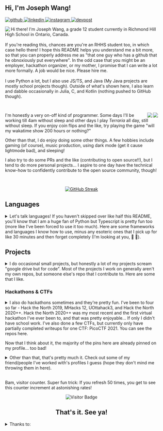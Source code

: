 <!-- Welcome to my README! Here are some 🪑chairs🪑 and 🍪cookies🍪 as you try to comprehend what godforsaken aborrhant creature arose as a result of this README... -->

<!-- Hey myself, replace this with a poppin header later when I'm not tired -->
## Hi, I'm Joseph Wang!

<!-- Please follow my socials I want friends and fame -->
<a href="https://github.com/EmeraldEntities" target="_blank">
  <img src=https://img.shields.io/badge/-github-%2324292e?style=for-the-badge&logo=github&logoColor=white alt="github" />
</a>
<a href="https://linkedin.com/in/joseph-wang1516" target="_blank">
  <img src=https://img.shields.io/badge/-linkedin-%231E77B5?style=for-the-badge&logo=linkedin&logoColor=white alt="linkedin" />
</a>
<a href="https://instagram.com/EmeraldEntity" target="_blank">
  <img src=https://img.shields.io/badge/-instagram-black?style=for-the-badge&logo=instagram&logoColor=white alt="instagram" />
</a>
<a href="https://devpost.com/EmeraldEntities" target="_blank">
  <img src=https://img.shields.io/badge/-devpost-white?style=for-the-badge&logo=devpost&logoColor=black alt="devpost" />
</a>  

<!-- Boo yeah, it's part 1 of the introduction. I say my name twice! -->
<div align="left">
  <p>
    <a href="https://github.com/EmeraldEntities">
      <img align="left" src="https://github-readme-stats.vercel.app/api/top-langs/?username=EmeraldEntities&theme=radical"/>
    </a>
  </p>

  Hi there! I'm Joseph Wang, a grade 12 student currently in Richmond Hill High School in Ontario, Canada. 
  <br /><br />
  If you're reading this, chances are you're an RHHS student too, in which case hello there! I hope this README helps you understand me a bit more, so that you can properly address me as "that one guy who has a github that he obnoxiously put everywhere". In the odd case that you might be an employer, hackathon organizer, or my mother, I promise that I can write a lot more formally. A job would be nice. Please hire me.
  <br /><br />
  I use Python a lot, but I also use JS/TS, and Java (My Java projects are mostly school projects though). Outside of what's shown here, I also learn and dabble occasionally in Julia, C, and Kotlin (nothing pushed to GitHub though).

  </p>
</div>

<!-- Woo, part 2 of the introduction! More charts and stats and cool stuff and stolen widgets, hurrayyy. -->
<br />
<div align="left">        
  <p>
    <a href="https://github.com/EmeraldEntities">
      <img align="right" src="https://github-readme-stats.vercel.app/api?username=EmeraldEntities&show_icons=true&theme=radical&hide=stars&count_private=true&layout=default&custom_title=GitHub%20Stats"/>
    </a>
    <a href="https://wakatime.com/@EmeraldEntities">
      <img align="right" src="https://github-readme-stats.vercel.app/api/wakatime?username=EmeraldEntities&theme=radical&layout=compact)](https://github.com/EmeraldEntities"/>
    </a>
    
  </p>
  
  <!-- I hope I don't come off as quite boring! Maybe I should spaz this section up with emojis—it's what all the cool kids seem to be doing. -->
  I'm honestly a very on-off kind of programmer. Some days I'll be working till 4am without sleep and other days I play *Terraria* all day, still without sleep. If you enjoy coin flips and the like, try playing the game "will my wakatime show 200 hours or nothing?"
  <br />
  
  Other than that, I do enjoy doing some other things. A few hobbies include gaming (of course), music production, using dark mode (get it cause lightmode bad), and sleeping! 
  
  I also try to do some PRs and the like (contributing to open source!!), but I tend to do more personal projects... I aspire to one day have the technical know-how to confidently contribute to the open source community, though!
</div>

<br />

<!-- GitHub streak! This is cool, although it'll stay at 0 for quite some time. Newlines around seem to be necessary, but I haven't the foggiest why. Probably some specification on the markdown flavouring that I haven't bothered to read! -->
<div align="center">
  
  [![GitHub Streak](http://github-readme-streak-stats.herokuapp.com?user=EmeraldEntities&theme=radical)](https://git.io/streak-stats)

</div>

<!-- Massive thanks to the profilinator for providing these nice SVGs! -->
## Languages

<details>
  <summary>
    Let's talk languages! If you haven't skipped over like half this README, you'll know that I am a huge fan of Python but Typescript is pretty fun too (more like I've been forced to use it too much). Here are some frameworks and languages I know how to use, minus any esoteric ones that I pick up for like 30 minutes and then forget completely (I'm looking at you, 🏁 🍇).
  </summary>

<div align="center">  
  <h3>Languages</h3>
  
  <img style="margin: 10px" src="https://profilinator.rishav.dev/skills-assets/html5-original-wordmark.svg" alt="HTML5" height="25" />  
  <img style="margin: 10px" src="https://profilinator.rishav.dev/skills-assets/css3-original-wordmark.svg" alt="CSS3" height="25" /> 
  <img style="margin: 10px" src="https://profilinator.rishav.dev/skills-assets/python-original.svg" alt="Python" height="25" />  
  <img style="margin: 10px" src="https://profilinator.rishav.dev/skills-assets/typescript-original.svg" alt="TypeScript" height="25" />  
  <img style="margin: 10px" src="https://profilinator.rishav.dev/skills-assets/javascript-original.svg" alt="JavaScript" height="25" />  
  <img style="margin: 10px" src="https://profilinator.rishav.dev/skills-assets/java-original-wordmark.svg" alt="Java" height="25" />  
</div>  

<div align="center">  
  <h3>Libraries</h3>
  
  <img style="margin: 10px" src="https://profilinator.rishav.dev/skills-assets/react-original-wordmark.svg" alt="React" height="25" />  
  <img style="margin: 10px" src="https://profilinator.rishav.dev/skills-assets/nodejs-original-wordmark.svg" alt="Node.js" height="25" />  
  <img style="margin: 10px" src="https://profilinator.rishav.dev/skills-assets/git-scm-icon.svg" alt="Git" height="25" />  
  <img style="margin: 10px" src="https://profilinator.rishav.dev/skills-assets/bootstrap-plain.svg" alt="Bootstrap" height="25" />  
  <img style="margin: 10px" src="https://profilinator.rishav.dev/skills-assets/django-original.svg" alt="Django" height="25" />  
</div>  
</details>

<!-- The real meat of this github thingy, or so I hope... I don't actually have a lot of projects, yet! -->
## Projects

<details>
  <summary> I do occasional small projects, but honestly a lot of my projects scream "google drive but for code". Most of the projects I work on generally aren't my own repos, but someone else's repo that I contribute to. Here are some that I like. </summary>
  
  <br />
  <p> <!-- The <p> tag formats it correctly -->
    <a href="https://github.com/EmeraldEntities/arknights-scraper">
      <img align="left" src="https://github-readme-stats.vercel.app/api/pin/?username=EmeraldEntities&repo=arknights-scraper&theme=radical"/>
    </a>
    <a href="https://github.com/EmeraldEntities/contest-programming">
      <img align="center" src="https://github-readme-stats.vercel.app/api/pin/?username=EmeraldEntities&repo=contest-programming&theme=radical"/>
    </a>

  </p>
  <p>
    <a href="https://github.com/shari09/StuCo-Website-Redesigned">
      <img align="left" src="https://github-readme-stats.vercel.app/api/pin/?username=shari09&repo=StuCo-Website-Redesigned&theme=radical&show_owner=true"/>
    </a>
    <a href="https://github.com/EmeraldEntities/hofBOTcl">
      <img align="center" src="https://github-readme-stats.vercel.app/api/pin/?username=EmeraldEntities&repo=hofBOTcl&theme=radical"/>
    </a>
  </p>
</details>

<!-- Ahhh, hackathons! Fun fact: I actually only included CTFS in here because I needed one more repo to fill the space or my formatting would break. -->
### Hackathons & CTFs
<details>
  <summary> I also do hackathons sometimes and they're pretty fun. I've been to four so far - Hack the North 2019, MHacks 12, UOttahack3, and Hack the North 2020++. Hack the North 2020++ was my most recent and the first virtual hackathon I've ever been to, and that was pretty enjoyable... If only I didn't have school work. I've also done a few CTFs, but currently only have partially completed writeups for one CTF: PicoCTF 2021. You can see the repos here. </summary>
  
  <br />
  <p>
    <a href="https://github.com/HTN2021-Minute-Aid/HTN2021-Frontend">
      <img align="left" src="https://github-readme-stats.vercel.app/api/pin/?username=HTN2021-Minute-Aid&repo=HTN2021-Frontend&theme=radical&show_owner=true"/>
    </a>
    <a href="https://github.com/beepboop271/mhacks-12">
      <img align="center" src="https://github-readme-stats.vercel.app/api/pin/?username=beepboop271&repo=mhacks-12&theme=radical&show_owner=true"/>
    </a>
  </p>
  
  <p>
    <a href="https://github.com/candicez03/uottahack-3">
      <img align="left" src="https://github-readme-stats.vercel.app/api/pin/?username=candicez03&repo=uottahack-3&theme=radical&show_owner=true"/>
    </a>
    <a href="https://github.com/EmeraldEntities/yap-tapp">
      <img align="left" src="https://github-readme-stats.vercel.app/api/pin/?username=emeraldentities&repo=yap-tapp&theme=radical&show_owner=true"/>
    </a>
  </p>
</details>

Now that I think about it, the majority of the pins here are already pinned on my profile... too bad!
<details>
  <summary>Other than that, that's pretty much it. Check out some of my friend/people I've worked with's profiles I guess (hope they don't mind me throwing them in here).</summary>

  <!-- One day I dream that Github markdown will support border=0... I've listed some people I've worked with here, they're pretty cool! -->
  <br />
  <div align="center">
    <table border="0">
      <tr>
        <td align="center">
          <a href="https://github.com/beepboop271">
            <img src="https://avatars2.githubusercontent.com/u/53926222?v=4" width="100px;" alt=""/>
            <br />
            <sub>beepboop271</sub>
          </a>
        </td>
        <td align="center">
          <a href="https://github.com/shari09">
            <img src="https://avatars0.githubusercontent.com/u/44912260?v=4" width="100px;" alt=""/>
            <br />
            <sub>shari09</sub>
          </a>
        </td>
        <td align="center">
          <a href="https://github.com/nightlight521">
            <img src="https://avatars0.githubusercontent.com/u/10256074?v=4" width="100px;" alt=""/>
            <br />
            <sub>nightlight521</sub>
          </a>
        </td>
        <td align="center">
          <a href="https://github.com/candicez03">
            <img src="https://avatars1.githubusercontent.com/u/58599808?v=4" width="100px;" alt=""/>
            <br />
            <sub>candicezzzzz</sub>
          </a>
        </td>
        <td align="center">
          <a href="https://github.com/NathanWong1106">
            <img src="https://avatars1.githubusercontent.com/u/56657800?v=4" width="100px;" alt=""/>
            <br />
            <sub>NathanWong1106</sub>
          </a>
        </td>
        <td align="center">
          <a href="https://github.com/vivian-dai">
            <img src="https://avatars.githubusercontent.com/u/38384400?v=4" width="100px;" alt=""/>
            <br />
            <sub>vivian-dai</sub>
          </a>
        </td>
      </tr>
    </table>
  </div>
</details>
<br />

<!-- I can't think of a better place to put this -->
Bam, visitor counter. Super fun trick: If you refresh 50 times, you get to see this counter increment at astonishing rates!
<div align=center>
  
![Visitor Badge](https://visitor-badge-reloaded.herokuapp.com/badge?page_id=emeraldentities-emeraldentities&style=for-the-badge&logo=github&logoColor=white)
  
</div>

<div align="center">
  <h2> That's it. See ya! </h2>
</div>

<!-- Annndd that's a wrap! Go say thanks to these lovely people and use their things! -->
<details>
  <summary> Thanks to: </summary>
    <sub>
      - <a href="https://github.com/anuraghazra/github-readme-stats">anuraghazra/github-readme-stats</a> for the repo and overall GitHub stats. <br />
      - <a href="https://github.com/DenverCoder1/github-readme-streak-stats">DenverCoder1/readme-streak-stats</a> for the streak stats. <br />
      - <a href="https://github.com/Nathan13888/VisitorBadgeReloaded">Nathan13888/VisitorBadgeReloaded</a> for the visitor badge. <br />
      - <a href="https://github.com/rishavanand/github-profilinator">rishavanand/github-profilinator</a> for the profilinator, which helped with layout, good code suggestions, and the assets. <br />
      - <a href="https://shields.io/">shields.io</a> for the badges. <br />
      - <a href="https://github.com/beepboop271">beepboop271</a>, this layout was inspired by his.<br />
      - <a href="https://github.com/vivian-dai">vivian-dai</a>, she inspired me to make a V2.<br />
      - <a href="https://github.com/shari09">shari09</a>, for supporting me through all types of days <3.<br />
      Thanks for making this profile a bit cooler!
    </sub>
</details>
